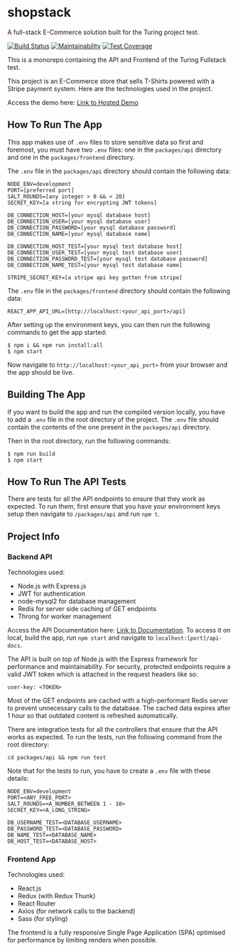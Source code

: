 # shopstack
A full-stack E-Commerce solution built for the Turing project test.

[![Build Status](https://travis-ci.com/ovieokeh/ecommerce-turing.svg?token=ib4xukwyyyzrf2XQqfZc&branch=develop)](https://travis-ci.com/ovieokeh/ecommerce-turing)
[![Maintainability](https://api.codeclimate.com/v1/badges/14f7f4b747b1a3356b58/maintainability)](https://codeclimate.com/github/ovieokeh/ecommerce-turing/maintainability)
[![Test Coverage](https://api.codeclimate.com/v1/badges/14f7f4b747b1a3356b58/test_coverage)](https://codeclimate.com/github/ovieokeh/ecommerce-turing/test_coverage)

This is a monorepo containing the API and Frontend of the Turing Fullstack test.

This project is an E-Commerce store that sells T-Shirts powered with a Stripe payment system. Here are the technologies used in the project.

Access the demo here: [Link to Hosted Demo](http://shopstack-e.herokuapp.com/)

## How To Run The App
This app makes use of `.env` files to store sensitive data so first and foremost, you must have two `.env` files: one in the `packages/api` directory and one in the `packages/frontend` directory.

The `.env` file in the `packages/api` directory should contain the following data:
```
NODE_ENV=development
PORT=[preferred port]
SALT_ROUNDS=[any integer > 0 && < 20]
SECRET_KEY=[a string for encrypting JWT tokens]

DB_CONNECTION_HOST=[your mysql database host]
DB_CONNECTION_USER=[your mysql database user]
DB_CONNECTION_PASSWORD=[your mysql database password]
DB_CONNECTION_NAME=[your mysql database name]

DB_CONNECTION_HOST_TEST=[your mysql test database host]
DB_CONNECTION_USER_TEST=[your mysql test database user]
DB_CONNECTION_PASSWORD_TEST=[your mysql test database password]
DB_CONNECTION_NAME_TEST=[your mysql test database name]

STRIPE_SECRET_KEY=[a stripe api key gotten from stripe]
```

The `.env` file in the `packages/frontend` directory should contain the following data:
```
REACT_APP_API_URL=[http://localhost:<your_api_port>/api]
```

After setting up the environment keys, you can then run the following commands to get the app started:
```
$ npm i && npm run install:all
$ npm start
```
Now navigate to `http://localhost:<your_api_port>` from your browser and the app should be live.

Building The App
------
If you want to build the app and run the compiled version locally, you have to add a `.env` file in the root directory of the project. The `.env` file should contain the contents of the one present in the `packages/api` directory.

Then in the root directory, run the following commands:
```
$ npm run build
$ npm start
```

## How To Run The API Tests
There are tests for all the API endpoints to ensure that they work as expected. To run them, first ensure that you have your environment keys setup then navigate to `/packages/api` and run `npm t`.

## Project Info

### Backend API

Technologies used:

- Node.js with Express.js
- JWT for authentication
- node-mysql2 for database management
- Redis for server side caching of GET endpoints
- Throng for worker management

Access the API Documentation here: [Link to Documentation](https://shopstack-e.herokuapp.com/api-docs/). To access it on local, build the app, run `npm start` and navigate to `localhost:[port]/api-docs`.

The API is built on top of Node.js with the Express framework for performance and maintainability. For security, protected endpoints require a valid JWT token which is attached in the request headers like so:

```
user-key: <TOKEN>
```

Most of the GET endpoints are cached with a high-performant Redis server to prevent unnecessary calls to the database. The cached data expires after 1 hour so that outdated content is refreshed automatically.

There are integration tests for all the controllers that ensure that the API works as expected. To run the tests, run the following command from the root directory:

```
cd packages/api && npm run test
```

Note that for the tests to run, you have to create a `.env` file with these details:

```
NODE_ENV=development
PORT=<ANY_FREE_PORT>
SALT_ROUNDS=<A_NUMBER_BETWEEN 1 - 10>
SECRET_KEY=<A_LONG_STRING>

DB_USERNAME_TEST=<DATABASE_USERNAME>
DB_PASSWORD_TEST=<DATABASE_PASSWORD>
DB_NAME_TEST=<DATABASE_NAME>
DB_HOST_TEST=<DATABASE_HOST>
```

### Frontend App

Technologies used:

- React.js
- Redux (with Redux Thunk)
- React Router
- Axios (for network calls to the backend)
- Sass (for styling)

The frontend is a fully responsive Single Page Application (SPA) optimised for performance by limiting renders when possible.
